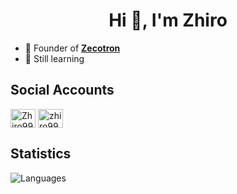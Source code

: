 <h1 align="center"> Hi 👋, I'm Zhiro </h1>

- 🎩 Founder of **[Zecotron](https://zecotron.my.id)**
- 🔭 Still learning

<h2> Social Accounts </h2>

<a href="https://twitter.com/Zhiro990" target="blank"><img align="center" src="https://raw.githubusercontent.com/rahuldkjain/github-profile-readme-generator/master/src/images/icons/Social/twitter.svg" alt="Zhiro990" height="30" width="40" /></a>
<a href="https://instagram.com/zhiro990" target="blank"><img align="center" src="https://raw.githubusercontent.com/rahuldkjain/github-profile-readme-generator/master/src/images/icons/Social/instagram.svg" alt="zhiro990" height="30" width="40" /></a>

<h2> Statistics </h2>

<img src="https://github-readme-stats.vercel.app/api/top-langs?username=zhiro990&show_icons=true&locale=en&layout=compact&theme=github_dark" alt="Languages">
